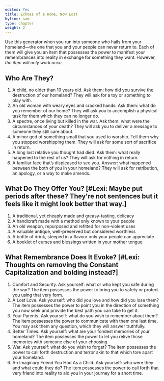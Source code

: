 ```yaml
---
edited: Yes
title: Echoes of a Home, Now Lost
byline: sam
type: chapter
weight: 2
---
```


Use this generator when you run into someone who hails from your homeland—the one that you and your people can never return to. Each of them will give you an item that possesses the power to manifest your remembrances into reality in exchange for something they want. However, *the item will only work once.*

## Who Are They?
1. A child, no older than 10 years old. Ask them: how did you survive the destruction of our homeland? They will ask for a toy or something to play with.
2. An old woman with weary eyes and cracked hands. Ask them: what do you remember of our home? They will ask you to accomplish a physical task for them which they can no longer do.
3. A spectre, once living but killed in the war. Ask them: what were the circumstances of your death? They will ask you to deliver a message to someone they still care about.
4. A minor god of something small that you used to worship. Tell them why you stopped worshipping them. They will ask for some sort of sacrifice in return.
5. A long lost relative you thought had died. Ask them: what really happened to the rest of us? They will ask for nothing in return.
6. A familiar face that’s displeased to see you. Answer: what happened between the both of you in your homeland? They will ask for retribution, an apology, or a way to make amends.

## What Do They Offer You? [#Lexi: Maybe put periods after these? They're not sentences but it feels like it might look better that way.]
1. A traditional, yet cheaply made and greasy-tasting, delicacy
2. A handicraft made with a method only known to your people
3. An old weapon, repurposed and refitted for non-violent uses
4. A valuable antique, well-preserved but considered worthless
5. A bottle of drink, steeped in a flavour only your people can appreciate
6. A booklet of curses and blessings written in your mother tongue

## What Remembrance Does It Evoke? [#Lexi: Thoughts on removing the Constant Capitalization and bolding instead?]
1. Comfort and Security. Ask yourself: what or who kept you safe during the war? The item possesses the power to bring you to safety or protect you using that very form.
2.  A Lost Love. Ask yourself: who did you love and how did you lose them? The item possesses the power to point you in the direction of something you now seek and provide the best path you can take to get it.
3.  Your Parents. Ask yourself: what do you wish to remember about them? The item possesses the power to communicate with them one last time. You may ask them any question, which they will answer truthfully.
4.  Better Times. Ask yourself: what are your fondest memories of your homeland? The item possesses the power to let you relive those memories with someone else of your choosing.
5.  War. Ask yourself: what do you wish to forget? The item possesses the power to call forth destruction and terror akin to that which tore apart your homeland.
6.  An Imaginary Friend You Had As a Child. Ask yourself: who were they and what could they do? The item possesses the power to call forth that very friend into reality to aid you in your journey for a short time.
